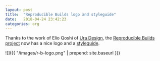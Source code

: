 ```yaml
---
layout: post
title:  "Reproducible Builds logo and styleguide"
date:   2018-04-24 23:42:23
categories: org
---
```


Thanks to the work of Elio Qoshi of [Ura Design](https://ura.design/), the [Reproducible Builds project](https://reproducible-builds.org) now has a nice logo and a [styleguide](https://reproducible-builds.org/style).

![]({{ "/images/r-b-logo.png" | prepend: site.baseurl }})
